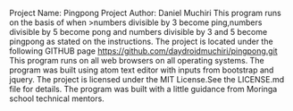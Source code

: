 Project Name: Pingpong
Project Author: Daniel Muchiri
This program runs on the basis of when >numbers divisible by 3 become ping,numbers divisible by 5 become pong and numbers divisible by 3 and 5 become pingpong as stated on the instructions.
The project is located under the following GITHUB page https://github.com/daydroidmuchiri/pingpong.git
This program runs on all web browsers on all operating systems.
The program was built using atom text editor with inputs from bootstrap and jquery.
The project is licensed under the MIT License.See the LICENSE.md file for details.
The program was built with a little guidance from Moringa school technical mentors.
